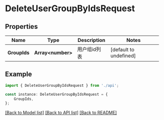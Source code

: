 # DeleteUserGroupByIdsRequest


## Properties

Name | Type | Description | Notes
------------ | ------------- | ------------- | -------------
**GroupIds** | **Array&lt;number&gt;** | 用户组id列表 | [default to undefined]

## Example

```typescript
import { DeleteUserGroupByIdsRequest } from './api';

const instance: DeleteUserGroupByIdsRequest = {
    GroupIds,
};
```

[[Back to Model list]](../README.md#documentation-for-models) [[Back to API list]](../README.md#documentation-for-api-endpoints) [[Back to README]](../README.md)
